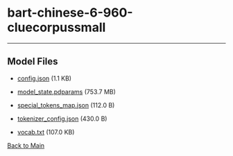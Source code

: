 
# bart-chinese-6-960-cluecorpussmall
---



## Model Files

- [config.json](https://paddlenlp.bj.bcebos.com/models/community/uer/bart-chinese-6-960-cluecorpussmall/config.json) (1.1 KB)

- [model_state.pdparams](https://paddlenlp.bj.bcebos.com/models/community/uer/bart-chinese-6-960-cluecorpussmall/model_state.pdparams) (753.7 MB)

- [special_tokens_map.json](https://paddlenlp.bj.bcebos.com/models/community/uer/bart-chinese-6-960-cluecorpussmall/special_tokens_map.json) (112.0 B)

- [tokenizer_config.json](https://paddlenlp.bj.bcebos.com/models/community/uer/bart-chinese-6-960-cluecorpussmall/tokenizer_config.json) (430.0 B)

- [vocab.txt](https://paddlenlp.bj.bcebos.com/models/community/uer/bart-chinese-6-960-cluecorpussmall/vocab.txt) (107.0 KB)


[Back to Main](../../)